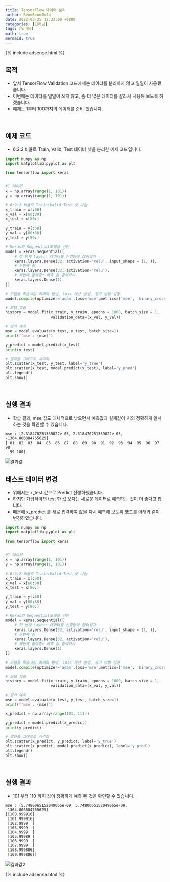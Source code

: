 ```yaml
---
title: TensorFlow 데이터 분리
author: BeomBeomJoJo
date: 2022-03-25 12:33:00 +0800
categories: [딥러닝]
tags: [딥러닝]
math: true
mermaid: true
---
```


{% include adsense.html %}

## **목적**
* 앞서 TensorFlow Validation 코드에서는 데이터를 분리하지 않고 일일이 사용했습니다.
* 이번에는 데이터를 일일이 쓰지 않고, 좀 더 많은 데이터를 잘라서 사용해 보도록 하겠습니다.
* 예제는 1부터 100까지의 데이터를 준비 했습니다.

<br/>

## **예제 코드**
* 6:2:2 비율로 Train, Valid, Test 데이터 셋을 분리한 예제 코드입니다.

```python
import numpy as np
import matplotlib.pyplot as plt

from tensorflow import keras


#1 데이터
x = np.array(range(1, 101))
y = np.array(range(1, 101))

# 6:2:2 비율로 Train:Valid:Test 셋 나눔
x_train = x[:60]
x_val = x[60:80]
x_test = x[80:]

y_train = y[:60]
y_val = y[60:80]
y_test = y[80:]

# Keras의 Sequential모델을 선언
model = keras.Sequential([
    # 첫 번째 Layer: 데이터를 신경망에 집어넣기
    keras.layers.Dense(32, activation='relu', input_shape = (1, )),
    # 두번째 층 
    keras.layers.Dense(32, activation='relu'),
    # 세번째 출력층: 예측 값 출력하기
    keras.layers.Dense(1)
])

# 모델을 학습시킬 최적화 방법, loss 계산 방법, 평가 방법 설정
model.compile(optimizer='adam',loss='mse',metrics=['mse', 'binary_crossentropy'])

# 모델 학습
history = model.fit(x_train, y_train, epochs = 1000, batch_size = 1,
                    validation_data=(x_val, y_val))

# 평가 예측
mse = model.evaluate(x_test, y_test, batch_size=1)
print(f"mse : {mse}")

y_predict = model.predict(x_test)
print(y_test)

# 결과를 그래프로 시각화
plt.scatter(x_test, y_test, label='y_true')
plt.scatter(x_test, model.predict(x_test), label='y_pred')
plt.legend()
plt.show()
```

<br/>

## **실행 결과**
* 학습 결과, mse 값도 대체적으로 낮으면서 예측값과 실제값이 거의 정확하게 일치하는 것을 확인할 수 있습니다.

```
mse : [2.318470251339022e-05, 2.318470251339022e-05, -1364.806884765625]
[ 81  82  83  84  85  86  87  88  89  90  91  92  93  94  95  96  97  98
  99 100]
```

![결과값](https://user-images.githubusercontent.com/22911504/160121799-caf6bdfa-c0ac-44fc-b6a6-cfcff85f9869.png)

## **테스트 데이터 변경**
* 위에서는 x_test 값으로 Predict 진행하였습니다.
* 하지만 가급적이면 test 한 값 보다는 새로운 데이터로 예측하는 것이 더 좋다고 합니다.
* 때문에 x_predict 를 새로 입력하여 값을 다시 예측해 보도록 코드를 아래와 같이 변경하였습니다.

```python
import numpy as np
import matplotlib.pyplot as plt

from tensorflow import keras


#1 데이터
x = np.array(range(1, 101))
y = np.array(range(1, 101))

# 6:2:2 비율로 Train:Valid:Test 셋 나눔
x_train = x[:60]
x_val = x[60:80]
x_test = x[80:]

y_train = y[:60]
y_val = y[60:80]
y_test = y[80:]

# Keras의 Sequential모델을 선언
model = keras.Sequential([
    # 첫 번째 Layer: 데이터를 신경망에 집어넣기
    keras.layers.Dense(32, activation='relu', input_shape = (1, )),
    # 두번째 층 
    keras.layers.Dense(32, activation='relu'),
    # 세번째 출력층: 예측 값 출력하기
    keras.layers.Dense(1)
])

# 모델을 학습시킬 최적화 방법, loss 계산 방법, 평가 방법 설정
model.compile(optimizer='adam',loss='mse',metrics=['mse', 'binary_crossentropy'])

# 모델 학습
history = model.fit(x_train, y_train, epochs = 1000, batch_size = 1,
                    validation_data=(x_val, y_val))

# 평가 예측
mse = model.evaluate(x_test, y_test, batch_size=1)
print(f"mse : {mse}")

x_predict = np.array(range(101, 111))

y_predict = model.predict(x_predict)
print(y_predict)

# 결과를 그래프로 시각화
plt.scatter(x_predict, y_predict, label='y_true')
plt.scatter(x_predict, model.predict(x_predict), label='y_pred')
plt.legend()
plt.show()
```

<br/>

## **실행 결과**
* 101 부터 110 까지 값이 정확하게 얘측 된 것을 확인할 수 있습니다.

```
mse : [5.7480065152049065e-09, 5.7480065152049065e-09, -1364.806884765625]
[[100.999916]
 [101.999916]
 [102.9999  ]
 [103.9999  ]
 [104.9999  ]
 [105.99989 ]
 [106.9999  ]
 [107.9999  ]
 [108.999886]
 [109.999886]]
```

![결과값2](https://user-images.githubusercontent.com/22911504/160124378-015fbbb7-066e-4151-a07f-ce02c26f0a77.png)

{% include adsense.html %}